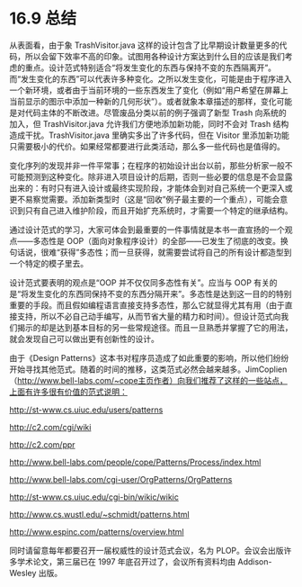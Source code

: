 # 16.9 总结

从表面看，由于象 TrashVisitor.java 这样的设计包含了比早期设计数量更多的代码，所以会留下效率不高的印象。试图用各种设计方案达到什么目的应该是我们考虑的重点。设计范式特别适合“将发生变化的东西与保持不变的东西隔离开”。而“发生变化的东西”可以代表许多种变化。之所以发生变化，可能是由于程序进入一个新环境，或者由于当前环境的一些东西发生了变化（例如“用户希望在屏幕上当前显示的图示中添加一种新的几何形状”）。或者就象本章描述的那样，变化可能是对代码主体的不断改进。尽管废品分类以前的例子强调了新型 Trash 向系统的加入，但 TrashVisitor.java 允许我们方便地添加新功能，同时不会对 Trash 结构造成干扰。TrashVisitor.java 里确实多出了许多代码，但在 Visitor 里添加新功能只需要极小的代价。如果经常都要进行此类活动，那么多一些代码也是值得的。

变化序列的发现并非一件平常事；在程序的初始设计出台以前，那些分析家一般不可能预测到这种变化。除非进入项目设计的后期，否则一些必要的信息是不会显露出来的：有时只有进入设计或最终实现阶段，才能体会到对自己系统一个更深入或更不易察觉需要。添加新类型时（这是“回收”例子最主要的一个重点），可能会意识到只有自己进入维护阶段，而且开始扩充系统时，才需要一个特定的继承结构。

通过设计范式的学习，大家可体会到最重要的一件事情就是本书一直宣扬的一个观点——多态性是 OOP（面向对象程序设计）的全部——已发生了彻底的改变。换句话说，很难“获得”多态性；而一旦获得，就需要尝试将自己的所有设计都造型到一个特定的模子里去。

设计范式要表明的观点是“OOP 并不仅仅同多态性有关”。应当与 OOP 有关的是“将发生变化的东西同保持不变的东西分隔开来”。多态性是达到这一目的的特别重要的手段。而且假如编程语言直接支持多态性，那么它就显得尤其有用（由于直接支持，所以不必自己动手编写，从而节省大量的精力和时间）。但设计范式向我们揭示的却是达到基本目标的另一些常规途径。而且一旦熟悉并掌握了它的用法，就会发现自己可以做出更有创新性的设计。

由于《Design Patterns》这本书对程序员造成了如此重要的影响，所以他们纷纷开始寻找其他范式。随着的时间的推移，这类范式必然会越来越多。JimCoplien（http://www.bell-labs.com/~cope主页作者）向我们推荐了这样的一些站点，上面有许多很有价值的范式说明：

http://st-www.cs.uiuc.edu/users/patterns

http://c2.com/cgi/wiki

http://c2.com/ppr

http://www.bell-labs.com/people/cope/Patterns/Process/index.html

http://www.bell-labs.com/cgi-user/OrgPatterns/OrgPatterns

http://st-www.cs.uiuc.edu/cgi-bin/wikic/wikic

http://www.cs.wustl.edu/~schmidt/patterns.html

http://www.espinc.com/patterns/overview.html

同时请留意每年都要召开一届权威性的设计范式会议，名为 PLOP。会议会出版许多学术论文，第三届已在 1997 年底召开过了，会议所有资料均由 Addison-Wesley 出版。
